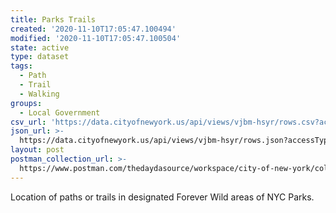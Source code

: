 ```yaml
---
title: Parks Trails
created: '2020-11-10T17:05:47.100494'
modified: '2020-11-10T17:05:47.100504'
state: active
type: dataset
tags:
  - Path
  - Trail
  - Walking
groups:
  - Local Government
csv_url: 'https://data.cityofnewyork.us/api/views/vjbm-hsyr/rows.csv?accessType=DOWNLOAD'
json_url: >-
  https://data.cityofnewyork.us/api/views/vjbm-hsyr/rows.json?accessType=DOWNLOAD
layout: post
postman_collection_url: >-
  https://www.postman.com/thedaydasource/workspace/city-of-new-york/collection/15909983-a99a5703-8456-443d-8770-7a12ffa2bf0e
---
```

Location of paths or trails in designated Forever Wild areas of NYC Parks.
